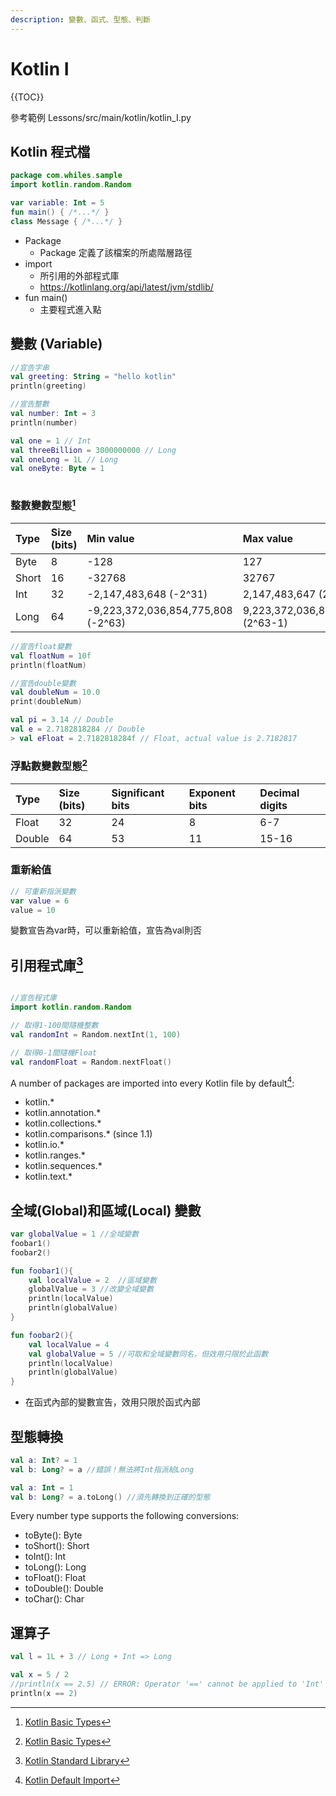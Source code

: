 ```yaml
---
description: 變數、函式、型態、判斷
---
```




# Kotlin I

{{TOC}}

參考範例 Lessons/src/main/kotlin/kotlin_I.py

## Kotlin 程式檔

```kotlin
package com.whiles.sample
import kotlin.random.Random

var variable: Int = 5 
fun main() { /*...*/ }
class Message { /*...*/ }
```

- Package
	- Package 定義了該檔案的所處階層路徑
- import
	- 所引用的外部程式庫
	- https://kotlinlang.org/api/latest/jvm/stdlib/
- fun main()
	- 主要程式進入點

## 變數 (Variable)

```kotlin
//宣告字串
val greeting: String = "hello kotlin"
println(greeting)

//宣告整數
val number: Int = 3
println(number)

val one = 1 // Int
val threeBillion = 3000000000 // Long
val oneLong = 1L // Long
val oneByte: Byte = 1
 
```


### 整數變數型態[^1]

| Type | Size (bits) | Min value | Max value |
|:--|:--|:--|:--|
| Byte | 8 | -128 | 127 |
| Short| 16 | -32768 | 32767 |
| Int | 32 | -2,147,483,648 (-2^31) | 2,147,483,647 (2^31-1) |
| Long | 64 | -9,223,372,036,854,775,808 (-2^63) | 9,223,372,036,854,775,807 (2^63-1) |

```kotlin
//宣告float變數
val floatNum = 10f
println(floatNum)

//宣告double變數
val doubleNum = 10.0
print(doubleNum)

val pi = 3.14 // Double
val e = 2.7182818284 // Double
> val eFloat = 2.7182818284f // Float, actual value is 2.7182817
```

### 浮點數變數型態[^1]

| Type | Size (bits) | Significant bits | Exponent bits |Decimal digits|
|:--|:--|:--|:--|:--|
| Float | 32 | 24 | 8 | 6-7|
|	Double|	64	|53	|11	|15-16|

### 重新給值


```kotlin
// 可重新指派變數
var value = 6
value = 10
```
變數宣告為var時，可以重新給值，宣告為val則否

## 引用程式庫[^2]

```kotlin

//宣告程式庫
import kotlin.random.Random

// 取得1-100間隨機整數
val randomInt = Random.nextInt(1, 100)

// 取得0-1間隨機Float
val randomFloat = Random.nextFloat()
```

A number of packages are imported into every Kotlin file by default[^3]:

- kotlin.*
- kotlin.annotation.*
- kotlin.collections.*
- kotlin.comparisons.* (since 1.1)
- kotlin.io.*
- kotlin.ranges.*
- kotlin.sequences.*
- kotlin.text.*

## 全域(Global)和區域(Local) 變數

```kotlin
var globalValue = 1 //全域變數
foobar1()
foobar2()

fun foobar1(){
    val localValue = 2  //區域變數
    globalValue = 3 //改變全域變數
    println(localValue)
    println(globalValue)
}

fun foobar2(){
    val localValue = 4
    val globalValue = 5 //可取和全域變數同名，但效用只限於此函數
    println(localValue)
    println(globalValue)
}
```

- 在函式內部的變數宣告，效用只限於函式內部

## 型態轉換

```kotlin
val a: Int? = 1 
val b: Long? = a //錯誤！無法將Int指派給Long
```

```kotlin
val a: Int = 1
val b: Long? = a.toLong() //須先轉換到正確的型態
```	
	
Every number type supports the following conversions:

- toByte(): Byte
- toShort(): Short
- toInt(): Int
- toLong(): Long
- toFloat(): Float
- toDouble(): Double
- toChar(): Char	


## 運算子

```kotlin
val l = 1L + 3 // Long + Int => Long
```

```kotlin
val x = 5 / 2
//println(x == 2.5) // ERROR: Operator '==' cannot be applied to 'Int' and 'Double'
println(x == 2)
```

[^1]: [Kotlin Basic Types](https://kotlinlang.org/docs/reference/basic-types.html#numbers)
[^2]: [Kotlin Standard Library](https://kotlinlang.org/api/latest/jvm/stdlib/)
[^3]: [Kotlin Default Import](https://kotlinlang.org/docs/reference/packages.html#default-imports)